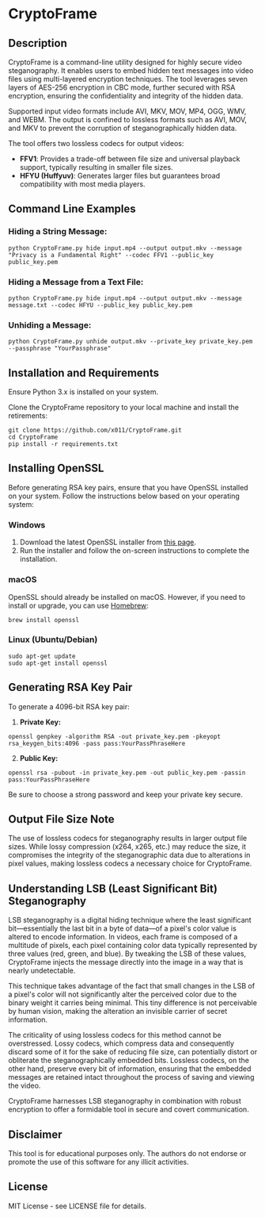 # CryptoFrame

## Description

CryptoFrame is a command-line utility designed for highly secure video steganography. It enables users to embed hidden text messages into video files using multi-layered encryption techniques. The tool leverages seven layers of AES-256 encryption in CBC mode, further secured with RSA encryption, ensuring the confidentiality and integrity of the hidden data.

Supported input video formats include AVI, MKV, MOV, MP4, OGG, WMV, and WEBM. The output is confined to lossless formats such as AVI, MOV, and MKV to prevent the corruption of steganographically hidden data.

The tool offers two lossless codecs for output videos:

- **FFV1**: Provides a trade-off between file size and universal playback support, typically resulting in smaller file sizes.
- **HFYU (Huffyuv)**: Generates larger files but guarantees broad compatibility with most media players.

## Command Line Examples

### Hiding a String Message:

`python CryptoFrame.py hide input.mp4 --output output.mkv --message "Privacy is a Fundamental Right" --codec FFV1 --public_key public_key.pem`

### Hiding a Message from a Text File:

`python CryptoFrame.py hide input.mp4 --output output.mkv --message message.txt --codec HFYU --public_key public_key.pem`

### Unhiding a Message:

`python CryptoFrame.py unhide output.mkv --private_key private_key.pem --passphrase "YourPassphrase"`

## Installation and Requirements

Ensure Python 3.x is installed on your system.

Clone the CryptoFrame repository to your local machine and install the retirements:

```
git clone https://github.com/x011/CryptoFrame.git
cd CryptoFrame
pip install -r requirements.txt
```

## Installing OpenSSL

Before generating RSA key pairs, ensure that you have OpenSSL installed on your system. Follow the instructions below based on your operating system:


### Windows

1. Download the latest OpenSSL installer from [this page](https://slproweb.com/products/Win32OpenSSL.html).
2. Run the installer and follow the on-screen instructions to complete the installation.


### macOS

OpenSSL should already be installed on macOS. However, if you need to install or upgrade, you can use [Homebrew](https://brew.sh/):

`brew install openssl`


### Linux (Ubuntu/Debian)

```
sudo apt-get update
sudo apt-get install openssl
```

## Generating RSA Key Pair

To generate a 4096-bit RSA key pair:

1. **Private Key:**
    
`openssl genpkey -algorithm RSA -out private_key.pem -pkeyopt rsa_keygen_bits:4096 -pass pass:YourPassPhraseHere`
    
2. **Public Key:**
    
`openssl rsa -pubout -in private_key.pem -out public_key.pem -passin pass:YourPassPhraseHere `
   
Be sure to choose a strong password and keep your private key secure.

## Output File Size Note

The use of lossless codecs for steganography results in larger output file sizes. While lossy compression (x264, x265, etc.) may reduce the size, it compromises the integrity of the steganographic data due to alterations in pixel values, making lossless codecs a necessary choice for CryptoFrame.

## Understanding LSB (Least Significant Bit) Steganography

LSB steganography is a digital hiding technique where the least significant bit—essentially the last bit in a byte of data—of a pixel's color value is altered to encode information. In videos, each frame is composed of a multitude of pixels, each pixel containing color data typically represented by three values (red, green, and blue). By tweaking the LSB of these values, CryptoFrame injects the message directly into the image in a way that is nearly undetectable.

This technique takes advantage of the fact that small changes in the LSB of a pixel's color will not significantly alter the perceived color due to the binary weight it carries being minimal. This tiny difference is not perceivable by human vision, making the alteration an invisible carrier of secret information.

The criticality of using lossless codecs for this method cannot be overstressed. Lossy codecs, which compress data and consequently discard some of it for the sake of reducing file size, can potentially distort or obliterate the steganographically embedded bits. Lossless codecs, on the other hand, preserve every bit of information, ensuring that the embedded messages are retained intact throughout the process of saving and viewing the video.

CryptoFrame harnesses LSB steganography in combination with robust encryption to offer a formidable tool in secure and covert communication.

## Disclaimer

This tool is for educational purposes only. The authors do not endorse or promote the use of this software for any illicit activities.

## License

MIT License - see LICENSE file for details.
